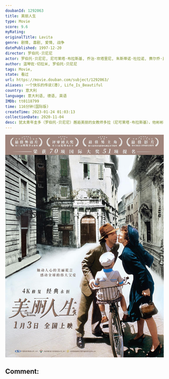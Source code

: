 ```yaml
---
doubanId: 1292063
title: 美丽人生
type: Movie
score: 9.6
myRating: 
originalTitle: Lavita
genre: 剧情, 喜剧, 爱情, 战争
datePublished: 1997-12-20
director: 罗伯托·贝尼尼
actor: 罗伯托·贝尼尼, 尼可莱塔·布拉斯基, 乔治·坎塔里尼, 朱斯蒂诺·杜拉诺, 赛尔乔·比尼·布斯特里克, 玛丽萨·帕雷德斯, 霍斯特·布赫霍尔茨, 利迪娅·阿方西, 朱利亚娜·洛约迪切, 亚美利哥·丰塔尼, 彼得·德·席尔瓦, 弗朗西斯·古佐, 拉法埃拉·莱博罗尼, 克劳迪奥·阿方西, 吉尔·巴罗尼, 马西莫·比安奇, 恩尼奥·孔萨尔维, 吉安卡尔洛·科森蒂诺, 阿伦·克雷格, 汉尼斯·赫尔曼, 弗兰科·梅斯科利尼, 安东尼奥·普雷斯特, 吉娜·诺维勒, 理查德·塞梅尔, 安德烈提多娜, 迪尔克·范登贝格, 奥梅罗·安东努蒂, 沈晓谦, 张欣
author: 温琴佐·切拉米, 罗伯托·贝尼尼
tags: Movie, 
state: 看过
url: https://movie.douban.com/subject/1292063/
aliases: 一个快乐的传说(港), Life_Is_Beautiful
country: 意大利
language: 意大利语, 德语, 英语
IMDb: tt0118799
time: 116分钟(国际版)
createTime: 2023-01-24 01:03:13
collectionDate: 2020-11-04
desc: 犹太青年圭多（罗伯托·贝尼尼）邂逅美丽的女教师多拉（尼可莱塔·布拉斯基），他彬彬有礼的向多拉鞠躬：“早安！公主！”。历经诸多令人啼笑皆非的周折后，天遂人愿，两人幸福美满的生活在一起。然而好景不长，法...
---
```


![image](assets/p2578474613.jpg)

Comment: 
---

